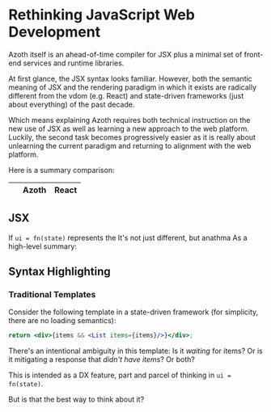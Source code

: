 # Rethinking JavaScript Web Development

Azoth itself is an ahead-of-time compiler for JSX plus a minimal set of front-end services and runtime libraries.

At first glance, the JSX syntax looks familiar. However, both the semantic meaning of JSX and the rendering paradigm in which it exists are radically different from the vdom (e.g. React) and state-driven frameworks (just about everything) of the past decade.

Which means explaining Azoth requires both technical instruction on the new use of JSX as well as learning a new approach to the web platform. Luckily, the second task becomes progressively easier as it is really about unlearning the current paradigm and returning to alignment with the web platform.

Here is a summary comparison:

&nbsp;|Azoth      |React
---|---|---


**JSX**
- 

If `ui = fn(state)` represents the 
It's not just different, but anathma
 As a high-level summary:



## Syntax Highlighting


### Traditional Templates

Consider the following template in a state-driven framework (for simplicity, there are no loading semantics):

```jsx
return <div>{items && <List items={items}/>}</div>;
```

There's an intentional ambiguity in this template: Is it _waiting_ for items? Or is it mitigating a response that _didn't have items_? Or both?

This is intended as a DX feature, part and parcel of thinking in `ui = fn(state)`.

But is that the best way to think about it?
